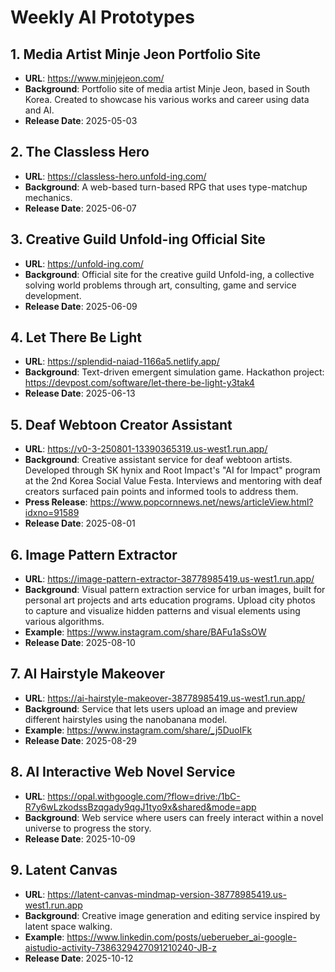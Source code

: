 # Weekly AI Prototypes
## 1. Media Artist Minje Jeon Portfolio Site
- **URL**: https://www.minjejeon.com/
- **Background**: Portfolio site of media artist Minje Jeon, based in South Korea.
  Created to showcase his various works and career using data and AI.
- **Release Date**: 2025-05-03

## 2. The Classless Hero
- **URL**: https://classless-hero.unfold-ing.com/
- **Background**: A web-based turn-based RPG that uses type-matchup mechanics.
- **Release Date**: 2025-06-07

## 3. Creative Guild Unfold-ing Official Site
- **URL**: https://unfold-ing.com/
- **Background**: Official site for the creative guild Unfold-ing, a collective solving world problems
  through art, consulting, game and service development.
- **Release Date**: 2025-06-09

## 4. Let There Be Light
- **URL**: https://splendid-naiad-1166a5.netlify.app/
- **Background**: Text-driven emergent simulation game.
  Hackathon project: https://devpost.com/software/let-there-be-light-y3tak4
- **Release Date**: 2025-06-13

## 5. Deaf Webtoon Creator Assistant
- **URL**: https://v0-3-250801-13390365319.us-west1.run.app/
- **Background**: Creative assistant service for deaf webtoon artists. Developed through SK hynix
  and Root Impact's "AI for Impact" program at the 2nd Korea Social Value Festa. Interviews and
  mentoring with deaf creators surfaced pain points and informed tools to address them.
- **Press Release**: https://www.popcornnews.net/news/articleView.html?idxno=91589
- **Release Date**: 2025-08-01

## 6. Image Pattern Extractor
- **URL**: https://image-pattern-extractor-38778985419.us-west1.run.app/
- **Background**: Visual pattern extraction service for urban images, built for personal art projects
  and arts education programs. Upload city photos to capture and visualize hidden patterns and
  visual elements using various algorithms.
- **Example**: https://www.instagram.com/share/BAFu1aSsOW
- **Release Date**: 2025-08-10

## 7. AI Hairstyle Makeover
- **URL**: https://ai-hairstyle-makeover-38778985419.us-west1.run.app/
- **Background**: Service that lets users upload an image and preview different hairstyles using the nanobanana model.
- **Example**: https://www.instagram.com/share/_j5DuoIFk
- **Release Date**: 2025-08-29

## 8. AI Interactive Web Novel Service
- **URL**: https://opal.withgoogle.com/?flow=drive:/1bC-R7y6wLzkodssBzqgady9qgJ1tyo9x&shared&mode=app
- **Background**: Web service where users can freely interact within a novel universe to progress the story.
- **Release Date**: 2025-10-09

## 9. Latent Canvas
- **URL**: https://latent-canvas-mindmap-version-38778985419.us-west1.run.app
- **Background**: Creative image generation and editing service inspired by latent space walking.
- **Example**: https://www.linkedin.com/posts/ueberueber_ai-google-aistudio-activity-7386329427091210240-JB-z
- **Release Date**: 2025-10-12

